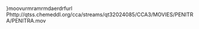    }moov   urmra   mrmda   erdrf    url    Phttp://qtss.chemeddl.org/cca/streams/qt32024085/CCA3/MOVIES/PENITRA/PENITRA.mov  
